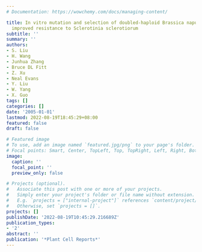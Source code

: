 ```yaml
---
# Documentation: https://wowchemy.com/docs/managing-content/

title: In vitro mutation and selection of doubled-haploid Brassica napus lines with
  improved resistance to Sclerotinia sclerotiorum
subtitle: ''
summary: ''
authors:
- S. Liu
- H. Wang
- Junhua Zhang
- Bruce DL Fitt
- Z. Xu
- Neal Evans
- Y. Liu
- W. Yang
- X. Guo
tags: []
categories: []
date: '2005-01-01'
lastmod: 2022-08-19T18:45:29+08:00
featured: false
draft: false

# Featured image
# To use, add an image named `featured.jpg/png` to your page's folder.
# Focal points: Smart, Center, TopLeft, Top, TopRight, Left, Right, BottomLeft, Bottom, BottomRight.
image:
  caption: ''
  focal_point: ''
  preview_only: false

# Projects (optional).
#   Associate this post with one or more of your projects.
#   Simply enter your project's folder or file name without extension.
#   E.g. `projects = ["internal-project"]` references `content/project/deep-learning/index.md`.
#   Otherwise, set `projects = []`.
projects: []
publishDate: '2022-08-19T10:45:29.216689Z'
publication_types:
- '2'
abstract: ''
publication: '*Plant Cell Reports*'
---
```

